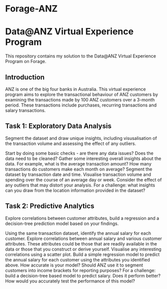 # Forage-ANZ

# Data@ANZ Virtual Experience Program
This repository contains my solution to the Data@ANZ Virtual Experience Program on Forage.

## Introduction
ANZ is one of the big four banks in Australia. This virtual experience program aims to explore the transactional behaviour of ANZ customers by examining the transactions made by 100 ANZ customers over a 3-month period. These transactions include purchases, recurring transactions and salary transactions.

## Task 1: Exploratory Data Analysis
Segment the dataset and draw unique insights, including visusalisation of the transaction volume and assessing the effect of any outliers.

Start by doing some basic checks - are there any data issues? Does the data need to be cleaned?
Gather some interesting overall insights about the data. For example, what is the average transaction amount? How many transactions do customers make each month on average?
Segment the dataset by transaction date and time. Visualise transaction volume and spending over the course of an average day or week. Consider the effect of any outliers that may distort your analysis.
For a challenge: what insights can you draw from the location information provided in the dataset?


## Task 2: Predictive Analytics
Explore correlations between customer attributes, build a regression and a decision-tree prediction model based on your findings.

Using the same transaction dataset, identify the annual salary for each customer.
Explore correlations between annual salary and various customer attributes. These attributes could be those that are readily available in the data or those that you construct or derive yourself. Visualise any interesting correlations using a scatter plot.
Build a simple regression model to predict the annual salary for each customer using the attributes you identified above.
How accurate is your model? Should ANZ use it to segment customers into income brackets for reporting purposes?
For a challenge: build a decision-tree based model to predict salary. Does it perform better? How would you accurately test the performance of this model?
